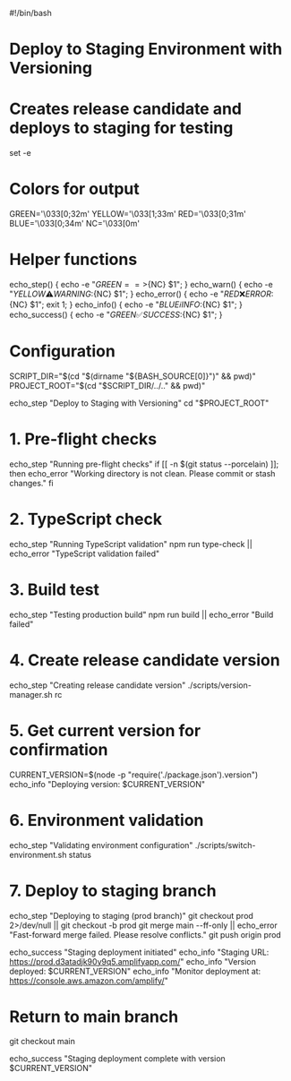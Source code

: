 #!/bin/bash

# Deploy to Staging Environment with Versioning
# Creates release candidate and deploys to staging for testing

set -e

# Colors for output
GREEN='\033[0;32m'
YELLOW='\033[1;33m'
RED='\033[0;31m'
BLUE='\033[0;34m'
NC='\033[0m'

# Helper functions
echo_step() { echo -e "${GREEN}==>${NC} $1"; }
echo_warn() { echo -e "${YELLOW}⚠️  WARNING:${NC} $1"; }
echo_error() { echo -e "${RED}❌ ERROR:${NC} $1"; exit 1; }
echo_info() { echo -e "${BLUE}ℹ️  INFO:${NC} $1"; }
echo_success() { echo -e "${GREEN}✅ SUCCESS:${NC} $1"; }

# Configuration
SCRIPT_DIR="$(cd "$(dirname "${BASH_SOURCE[0]}")" && pwd)"
PROJECT_ROOT="$(cd "$SCRIPT_DIR/../.." && pwd)"

echo_step "Deploy to Staging with Versioning"
cd "$PROJECT_ROOT"

# 1. Pre-flight checks
echo_step "Running pre-flight checks"
if [[ -n $(git status --porcelain) ]]; then
    echo_error "Working directory is not clean. Please commit or stash changes."
fi

# 2. TypeScript check
echo_step "Running TypeScript validation"
npm run type-check || echo_error "TypeScript validation failed"

# 3. Build test
echo_step "Testing production build"
npm run build || echo_error "Build failed"

# 4. Create release candidate version
echo_step "Creating release candidate version"
./scripts/version-manager.sh rc

# 5. Get current version for confirmation
CURRENT_VERSION=$(node -p "require('./package.json').version")
echo_info "Deploying version: $CURRENT_VERSION"

# 6. Environment validation
echo_step "Validating environment configuration"
./scripts/switch-environment.sh status

# 7. Deploy to staging branch
echo_step "Deploying to staging (prod branch)"
git checkout prod 2>/dev/null || git checkout -b prod
git merge main --ff-only || echo_error "Fast-forward merge failed. Please resolve conflicts."
git push origin prod

echo_success "Staging deployment initiated"
echo_info "Staging URL: https://prod.d3atadjk90y9q5.amplifyapp.com/"
echo_info "Version deployed: $CURRENT_VERSION"
echo_info "Monitor deployment at: https://console.aws.amazon.com/amplify/"

# Return to main branch
git checkout main

echo_success "Staging deployment complete with version $CURRENT_VERSION"
